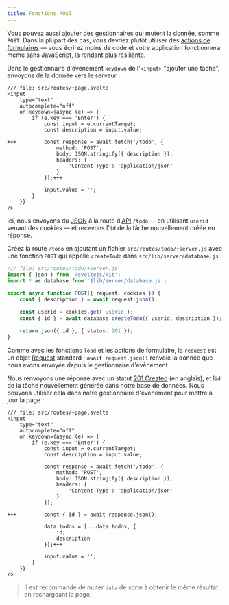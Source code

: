 ```yaml
---
title: Fonctions POST
---
```


Vous pouvez aussi ajouter des gestionnaires qui mutent la donnée, comme `POST`. Dans la plupart des cas, vous devriez plutôt utiliser des [actions de formulaires](the-form-element) — vous écrirez moins de code et votre application fonctionnera même sans JavaScript, la rendant plus résiliante.

Dans le gestionnaire d'évènement `keydown` de l'`<input>` "ajouter une tâche", envoyons de la donnée vers le serveur :

```svelte
/// file: src/routes/+page.svelte
<input
	type="text"
	autocomplete="off"
	on:keydown={async (e) => {
		if (e.key === 'Enter') {
			const input = e.currentTarget;
			const description = input.value;

+++			const response = await fetch('/todo', {
				method: 'POST',
				body: JSON.stringify({ description }),
				headers: {
					'Content-Type': 'application/json'
				}
			});+++

			input.value = '';
		}
	}}
/>
```

Ici, nous envoyons du <span class="vo">[JSON](PUBLIC_SVELTE_SITE_URL/docs/web#json)</span> à la route d'<span class="vo">[API](PUBLIC_SVELTE_SITE_URL/docs/development#api)</span> `/todo` — en utilisant `userid` venant des cookies — et recevons l'`id` de la tâche nouvellement créée en réponse.

Créez la route `/todo` en ajoutant un fichier `src/routes/todo/+server.js` avec une fonction `POST` qui appelle `createTodo` dans `src/lib/server/database.js` :

```js
/// file: src/routes/todo/+server.js
import { json } from '@sveltejs/kit';
import * as database from '$lib/server/database.js';

export async function POST({ request, cookies }) {
	const { description } = await request.json();

	const userid = cookies.get('userid');
	const { id } = await database.createTodo({ userid, description });

	return json({ id }, { status: 201 });
}
```

Comme avec les fonctions `load` et les actions de formulaire, la `request` est un objet [Request](https://developer.mozilla.org/fr/docs/Web/API/Request) standard ; `await request.json()` renvoie la donnée que nous avons envoyée depuis le gestionnaire d'évènement.

Nous renvoyons une réponse avec un statut [201 Created](https://httpstatusdogs.com/201-created) (en anglais), et l`id` de la tâche nouvellement générée dans notre base de données. Nous pouvons utiliser cela dans notre gestionnaire d'évènement pour mettre à jour la page :

```svelte
/// file: src/routes/+page.svelte
<input
	type="text"
	autocomplete="off"
	on:keydown={async (e) => {
		if (e.key === 'Enter') {
			const input = e.currentTarget;
			const description = input.value;

			const response = await fetch('/todo', {
				method: 'POST',
				body: JSON.stringify({ description }),
				headers: {
					'Content-Type': 'application/json'
				}
			});

+++			const { id } = await response.json();

			data.todos = [...data.todos, {
				id,
				description
			}];+++

			input.value = '';
		}
	}}
/>
```

> Il est recommandé de muter `data` de sorte à obtenir le même résultat en rechargeant la page.
